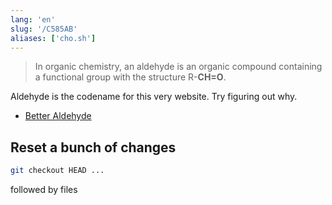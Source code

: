 ```yaml
---
lang: 'en'
slug: '/C585AB'
aliases: ['cho.sh']
---
```


> In organic chemistry, an aldehyde is an organic compound containing a functional group with the structure R-**CH=O**.

Aldehyde is the codename for this very website.
Try figuring out why.

- [Better Aldehyde](./../.././docs/pages/Better%20Aldehyde.md)

## Reset a bunch of changes

```bash
git checkout HEAD ...
```

followed by files

<head>
  <html lang="en-US"/>
</head>
